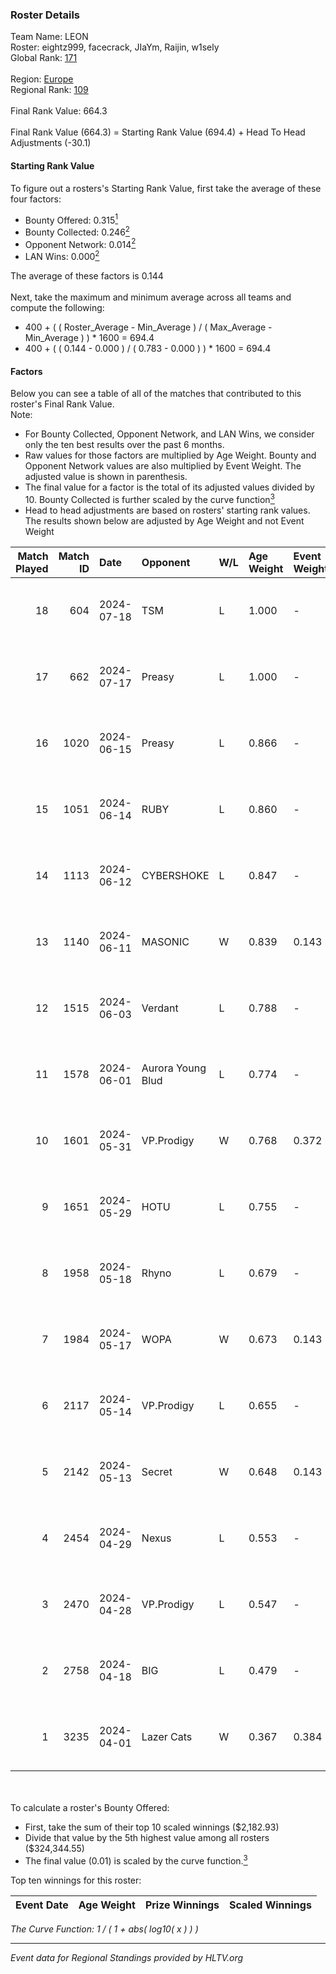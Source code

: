 ### Roster Details<br />
Team Name: LEON<br />
Roster: eightz999, facecrack, JIaYm, Raijin, w1sely<br />
Global Rank: [171](../standings_global.md)<br />
<br />
Region: [Europe]( ../standings_europe.md)<br />
Regional Rank: [109]( ../standings_europe.md)<br />
<br />
Final Rank Value:  664.3<br />
<br />
Final Rank Value (664.3) = Starting Rank Value (694.4) + Head To Head Adjustments (-30.1)<br />

#### Starting Rank Value<br />
To figure out a rosters's Starting Rank Value, first take the average of these four factors:<br />
- Bounty Offered: 0.315[<sup>1</sup>](#table2)
- Bounty Collected: 0.246[<sup>2</sup>](#table1)
- Opponent Network: 0.014[<sup>2</sup>](#table1)
- LAN Wins: 0.000[<sup>2</sup>](#table1)

The average of these factors is 0.144<br />
<br />
Next, take the maximum and minimum average across all teams and compute the following:<br />
- 400 + ( ( Roster_Average - Min_Average ) / ( Max_Average - Min_Average ) ) * 1600 = 694.4
- 400 + ( ( 0.144 - 0.000 ) / ( 0.783 - 0.000 ) ) * 1600 = 694.4


#### Factors<br />
Below you can see a table of all of the matches that contributed to this roster's Final Rank Value.<br />
Note:<br />

- For Bounty Collected, Opponent Network, and LAN Wins, we consider only the ten best results over the past 6 months.
- Raw values for those factors are multiplied by Age Weight. Bounty and Opponent Network values are also multiplied by Event Weight. The adjusted value is shown in parenthesis.
- The final value for a factor is the total of its adjusted values divided by 10. Bounty Collected is further scaled by the curve function[<sup>3</sup>](#curveFunction)
- Head to head adjustments are based on rosters' starting rank values. The results shown below are adjusted by Age Weight and not Event Weight
<span id="table1"></span><br />


| Match Played | Match ID | Date       | Opponent          | W/L | Age Weight | Event Weight | Bounty Collected | Opponent Network | LAN Wins  | H2H Adj. | Roster                                      |
| -: | -: | :- | :- | :- | :- | :- | :- | :- | :- | -: | :- |
|           18 |      604 | 2024-07-18 | TSM               | L   | 1.000      | -            | -                | -                | -         |    -3.41 | eightz999, facecrack, JIaYm, Raijin, w1sely |
|           17 |      662 | 2024-07-17 | Preasy            | L   | 1.000      | -            | -                | -                | -         |   -11.28 | eightz999, facecrack, JIaYm, Raijin, w1sely |
|           16 |     1020 | 2024-06-15 | Preasy            | L   | 0.866      | -            | -                | -                | -         |    -9.65 | eightz999, facecrack, JIaYm, Raijin, w1sely |
|           15 |     1051 | 2024-06-14 | RUBY              | L   | 0.860      | -            | -                | -                | -         |    -6.38 | eightz999, facecrack, JIaYm, Raijin, w1sely |
|           14 |     1113 | 2024-06-12 | CYBERSHOKE        | L   | 0.847      | -            | -                | -                | -         |    -6.86 | eightz999, facecrack, JIaYm, Raijin, w1sely |
|           13 |     1140 | 2024-06-11 | MASONIC           | W   | 0.839      | 0.143        | 0.009 (0.001)    | 0.085 (0.010)    | 0 (0.000) |    15.92 | eightz999, facecrack, JIaYm, Raijin, w1sely |
|           12 |     1515 | 2024-06-03 | Verdant           | L   | 0.788      | -            | -                | -                | -         |    -5.68 | eightz999, facecrack, JIaYm, Raijin, w1sely |
|           11 |     1578 | 2024-06-01 | Aurora Young Blud | L   | 0.774      | -            | -                | -                | -         |    -8.12 | eightz999, facecrack, JIaYm, Raijin, w1sely |
|           10 |     1601 | 2024-05-31 | VP.Prodigy        | W   | 0.768      | 0.372        | 0.025 (0.007)    | 0.401 (0.115)    | 0 (0.000) |    18.93 | eightz999, facecrack, JIaYm, Raijin, w1sely |
|            9 |     1651 | 2024-05-29 | HOTU              | L   | 0.755      | -            | -                | -                | -         |   -12.31 | eightz999, facecrack, JIaYm, Raijin, w1sely |
|            8 |     1958 | 2024-05-18 | Rhyno             | L   | 0.679      | -            | -                | -                | -         |    -3.58 | eightz999, facecrack, JIaYm, Raijin, w1sely |
|            7 |     1984 | 2024-05-17 | WOPA              | W   | 0.673      | 0.143        | 0.001 (0.000)    | 0.127 (0.012)    | 0 (0.000) |     8.59 | eightz999, facecrack, JIaYm, Raijin, w1sely |
|            6 |     2117 | 2024-05-14 | VP.Prodigy        | L   | 0.655      | -            | -                | -                | -         |    -5.48 | eightz999, facecrack, JIaYm, Raijin, w1sely |
|            5 |     2142 | 2024-05-13 | Secret            | W   | 0.648      | 0.143        | 0.000 (0.000)    | 0.058 (0.005)    | 0 (0.000) |     6.34 | eightz999, facecrack, JIaYm, Raijin, w1sely |
|            4 |     2454 | 2024-04-29 | Nexus             | L   | 0.553      | -            | -                | -                | -         |    -5.27 | eightz999, facecrack, JIaYm, Raijin, w1sely |
|            3 |     2470 | 2024-04-28 | VP.Prodigy        | L   | 0.547      | -            | -                | -                | -         |    -4.76 | eightz999, facecrack, JIaYm, Raijin, w1sely |
|            2 |     2758 | 2024-04-18 | BIG               | L   | 0.479      | -            | -                | -                | -         |    -0.52 | eightz999, facecrack, JIaYm, Raijin, w1sely |
|            1 |     3235 | 2024-04-01 | Lazer Cats        | W   | 0.367      | 0.384        | 0.002 (0.000)    | 0.000 (0.000)    | 0 (0.000) |     3.38 | eightz999, facecrack, JIaYm, Raijin, w1sely |

<br />
<span id="table2"></span><br />
To calculate a roster's Bounty Offered:<br />

- First, take the sum of their top 10 scaled winnings ($2,182.93)
- Divide that value by the 5th highest value among all rosters ($324,344.55)
- The final value (0.01) is scaled by the curve function.[<sup>3</sup>](#curveFunction)

Top ten winnings for this roster:<br />

| Event Date | Age Weight | Prize Winnings | Scaled Winnings |
| :- | -: | :- | :- |


<span id="curveFunction"></span>_The Curve Function: 1 / ( 1 + abs( log10( x ) ) )_<br />

---
_Event data for Regional Standings provided by HLTV.org_<br />
